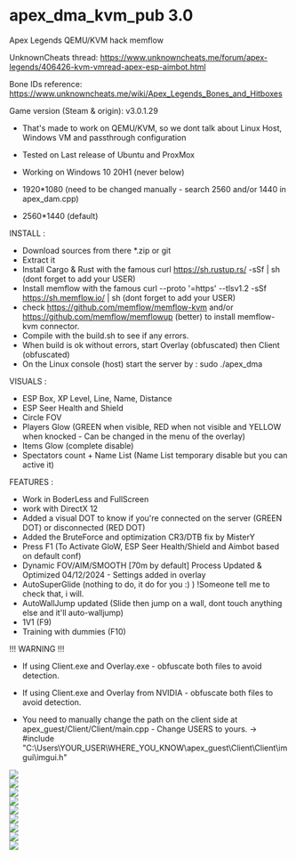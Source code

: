# apex_dma_kvm_pub 3.0
 Apex Legends QEMU/KVM hack memflow

UnknownCheats thread: https://www.unknowncheats.me/forum/apex-legends/406426-kvm-vmread-apex-esp-aimbot.html

Bone IDs reference: https://www.unknowncheats.me/wiki/Apex_Legends_Bones_and_Hitboxes

Game version (Steam & origin): v3.0.1.29

- That's made to work on QEMU/KVM, so we dont talk about Linux Host, Windows VM and passthrough configuration
- Tested on Last release of Ubuntu and ProxMox
- Working on Windows 10 20H1 (never below)

- 1920*1080 (need to be changed manually - search 2560 and/or 1440 in apex_dam.cpp)
- 2560*1440 (default)

INSTALL : 
 - Download sources from there *.zip or git
 - Extract it
 - Install Cargo & Rust with the famous curl https://sh.rustup.rs/ -sSf | sh (dont forget to add your USER)
 - Install memflow with the famous curl --proto '=https' --tlsv1.2 -sSf https://sh.memflow.io/ | sh (dont forget to add your USER)
 - check https://github.com/memflow/memflow-kvm and/or https://github.com/memflow/memflowup (better) to install memflow-kvm connector.
 - Compile with the build.sh to see if any errors.
 - When build is ok without errors, start Overlay (obfuscated) then Client (obfuscated)
 - On the Linux console (host) start the server by : sudo ./apex_dma
    
VISUALS :
 - ESP Box, XP Level, Line, Name, Distance
 - ESP Seer Health and Shield
 - Circle FOV
 - Players Glow (GREEN when visible, RED when not visible and YELLOW when knocked - Can be changed in the menu of the overlay)
 - Items Glow (complete disable)
 - Spectators count + Name List (Name List temporary disable but you can active it)

FEATURES :
 - Work in BoderLess and FullScreen
 - work with DirectX 12
 - Added a visual DOT to know if you're connected on the server (GREEN DOT) or disconnected (RED DOT)
 - Added the BruteForce and optimization CR3/DTB fix by MisterY
 - Press F1 (To Activate GloW, ESP Seer Health/Shield and Aimbot based on default conf)
 - Dynamic FOV/AIM/SMOOTH [70m by default] Process Updated & Optimized 04/12/2024 - Settings added in overlay
 - AutoSuperGlide (nothing to do, it do for you :) ) !Someone tell me to check that, i will.
 - AutoWallJump updated (Slide then jump on a wall, dont touch anything else and it'll auto-walljump)
 - 1V1 (F9)
 - Training with dummies (F10)

!!! WARNING !!!

 - If using Client.exe and Overlay.exe - obfuscate both files to avoid detection.
 - If using Client.exe and Overlay from NVIDIA - obfuscate both files to avoid detection.

 - You need to manually change the path on the client side at apex_guest/Client/Client/main.cpp - Change USERS to yours.
 -> #include "C:\Users\YOUR_USER\WHERE_YOU_KNOW\apex_guest\Client\Client\imgui\imgui.h"

<img src="https://github.com/albatror/adkv/blob/master/demo/settingsS.png" style="display: block; margin: auto;" />
<img src="https://github.com/albatror/adkv/blob/master/demo/settingsS2.png" style="display: block; margin: auto;" />
<img src="https://github.com/albatror/adkv/blob/master/demo/Demo2.png" style="display: block; margin: auto;" />
<img src="https://github.com/albatror/adkv/blob/master/demo/settingsN2.png" style="display: block; margin: auto;" />
<img src="https://github.com/albatror/adkv/blob/master/demo/Demo4.png" style="display: block; margin: auto;" />
<img src="https://github.com/albatror/adkv/blob/master/demo/Demo5.png" style="display: block; margin: auto;" />
<img src="https://github.com/albatror/adkv/blob/master/demo/ingame1.png" style="display: block; margin: auto;" />
<img src="https://github.com/albatror/adkv/blob/master/demo/ingame2.png" style="display: block; margin: auto;" />
<img src="https://github.com/albatror/adkv/blob/master/demo/connected.png" style="display: block; margin: auto;" />
